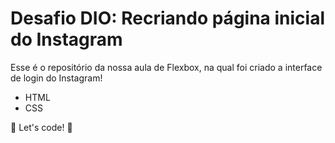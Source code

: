 # Desafio DIO: Recriando página inicial do Instagram

Esse é o repositório da nossa aula de Flexbox, na qual foi criado a interface de login do Instagram!

- HTML
- CSS

:rocket: Let's code! :rocket: 

